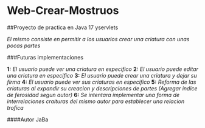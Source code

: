 # Web-Crear-Mostruos

##Proyecto de practica en Java 17 yservlets

_El mismo consiste en permitir a los usuarios crear una criatura con unas pocas partes_

###Futuras implementaciones

**1:** _El usuario puede ver una criatura en especifico_
**2:** _El usuario puede editar una criatura en especifico_
**3:** _El usuario puede crear una criatura y dejar su firma_
**4:** _El usuario puede ver sus criaturas en especifico_
**5:** _Reforma de las criaturas al expandir su creacion y descripciones de partes (Agregar indice de ferosidad segun autor)_
**6:** _Se intentara implementar una forma de interrelaciones craituras del mismo autor para establecer una relacion trofica_

####Autor JaBa
